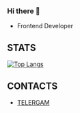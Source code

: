### Hi there 👋

- Frontend Developer

## STATS

[![Top Langs](https://github-readme-stats.vercel.app/api/top-langs/?username=OakTre&layout=compact&show_icons=true&theme=radical)](https://github.com/anuraghazra/github-readme-stats)

## CONTACTS

- [TELERGAM](https://t.me/jazhope)
